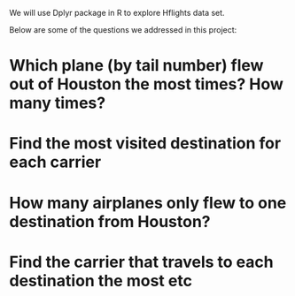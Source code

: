 We will use Dplyr package in R to explore Hflights data set.

Below are some of the questions we addressed in this project:

# Which plane (by tail number) flew out of Houston the most times? How many times?
# Find the most visited destination for each carrier
# How many airplanes only flew to one destination from Houston?
# Find the carrier that travels to each destination the most etc

